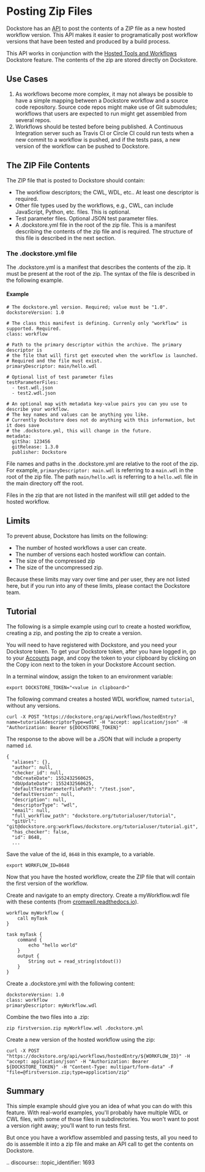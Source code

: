 # Posting Zip Files

Dockstore has an [API](https://dockstore.org/api/static/swagger-ui/index.html#/hosted/addZip)
to post the contents of a ZIP file as a new hosted workflow version. This API makes it easier to
programatically post workflow versions that have been tested and produced by a build process.

This API works in conjunction with the 
[Hosted Tools and Workflows](../getting-started/hosted-tools-and-workflows/)
Dockstore feature. The contents of the zip are stored directly on Dockstore.

## Use Cases

1. As workflows become more complex, it may not always be possible to have a simple mapping
between a Dockstore workflow and a source code repository. Source code repos
might make use of Git submodules; workflows that users are expected to run might get assembled
from several repos.
2. Workflows should be tested before being published. A Continuous Integration server such
as Travis CI or Circle CI could run tests when a new commit to a workflow is pushed,
and if the tests pass, a new version of the workflow can be pushed to Dockstore.

## The ZIP File Contents

The ZIP file that is posted to Dockstore should contain:

* The workflow descriptors; the CWL, WDL, etc.. At least one descriptor is required.
* Other file types used by the workflows, e.g., CWL, can include JavaScript, Python, etc.
files. This is optional.
* Test parameter files. Optional JSON test parameter files.
* A .dockstore.yml file in the root of the zip file. This is a manifest describing the 
contents of the zip file and is required. The structure of this file is described in
the next section.

### The .dockstore.yml file

The .dockstore.yml is a manifest that describes the contents of the zip. It must be
present at the root of the zip. The syntax of the file is described in the
following example.

#### Example

```
# The dockstore.yml version. Required; value must be "1.0".
dockstoreVersion: 1.0

# The class this manifest is defining. Currenly only "workflow" is supported. Required.
class: workflow

# Path to the primary descriptor within the archive. The primary descriptor is
# the file that will first get executed when the workflow is launched.
# Required and the file must exist.
primaryDescriptor: main/hello.wdl

# Optional list of test parameter files
testParameterFiles:
  - test.wdl.json
  - test2.wdl.json

# An optional map with metadata key-value pairs you can you use to describe your workflow.
# The key names and values can be anything you like.
# Currently Dockstore does not do anything with this information, but it does save
# the .dockstore.yml, this will change in the future.
metadata:
  gitSha: 123456
  gitRelease: 1.3.0
  publisher: Dockstore
```

File names and paths in the .dockstore.yml are relative to the root of the zip. For
example, `primaryDescriptor: main.wdl` is referring to a `main.wdl` in the root of the
zip file. The path `main/hello.wdl` is referring to a `hello.wdl` file in the main 
directory off the root.

Files in the zip that are not listed in the manifest will still get added to the hosted
workflow.

## Limits

To prevent abuse, Dockstore has limits on the following:

* The number of hosted workflows a user can create.
* The number of versions each hosted workflow can contain.
* The size of the compressed zip
* The size of the uncompressed zip.

Because these limits may vary over time and per user, they are not listed here, but if you run into any of these
limits, please contact the Dockstore team.

## Tutorial

The following is a simple example using curl to create a hosted workflow, creating a zip, and posting the zip
to create a version.

You will need to have registered with Dockstore, and you need your Dockstore token. To get
your Dockstore token, after you have logged in, go to your 
[Accounts](https://dockstore.org/accounts) page, and copy the token to your
clipboard by clicking on the Copy icon next to the token in your Dockstore Account section.

In a terminal window, assign the token to an environment variable:

```
export DOCKSTORE_TOKEN="<value in clipboard>"
```

The following command creates a hosted WDL workflow, named `tutorial`, without any versions.

```
curl -X POST "https://dockstore.org/api/workflows/hostedEntry?name=tutorial&descriptorType=wdl" -H "accept: application/json" -H "Authorization: Bearer ${DOCKSTORE_TOKEN}"
```

The response to the above will be a JSON that will include a property named `id`.
```
{
  "aliases": {},
  "author": null,
  "checker_id": null,
  "dbCreateDate": 1552432560625,
  "dbUpdateDate": 1552432560625,
  "defaultTestParameterFilePath": "/test.json",
  "defaultVersion": null,
  "description": null,
  "descriptorType": "wdl",
  "email": null,
  "full_workflow_path": "dockstore.org/tutorialuser/tutorial",
  "gitUrl": "git@dockstore.org:workflows/dockstore.org/tutorialuser/tutorial.git",
  "has_checker": false,
  "id": 8648,
  ...
```

Save the value of the id, `8648` in this example, to a variable.


```
export WORKFLOW_ID=8648
```

Now that you have the hosted workflow, create the ZIP file that will contain the first version of the workflow.

Create and navigate to an empty directory. Create a myWorkflow.wdl file with these contents (from 
[cromwell.readthedocs.io](https://cromwell.readthedocs.io/en/develop/tutorials/FiveMinuteIntro/)).

```
workflow myWorkflow {
    call myTask
}

task myTask {
    command {
        echo "hello world"
    }
    output {
        String out = read_string(stdout())
    }
}
```
Create a .dockstore.yml with the following content:

```
dockstoreVersion: 1.0
class: workflow
primaryDescriptor: myWorkflow.wdl
```

Combine the two files into a .zip:

```
zip firstversion.zip myWorkflow.wdl .dockstore.yml
```

Create a new version of the hosted workflow using the zip:

```
curl -X POST "https://dockstore.org/api/workflows/hostedEntry/${WORKFLOW_ID}" -H "accept: application/json" -H "Authorization: Bearer ${DOCKSTORE_TOKEN}" -H "Content-Type: multipart/form-data" -F "file=@firstversion.zip;type=application/zip"
```

## Summary

This simple example should give you an idea of what you can do with this feature. With real-world
examples, you'll probably have multiple WDL or CWL files, with some of those files in
subdirectories. You won't want to post a version right away; you'll want to run tests first.

But once you have a workflow assembled and passing tests, all you need to do is assemble it
into a zip file and make an API call to get the contents on Dockstore.

.. discourse::
    :topic_identifier: 1693